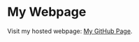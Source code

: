 # My Webpage

Visit my hosted webpage: [My GitHub Page](https://username.github.io/repository-name/).
